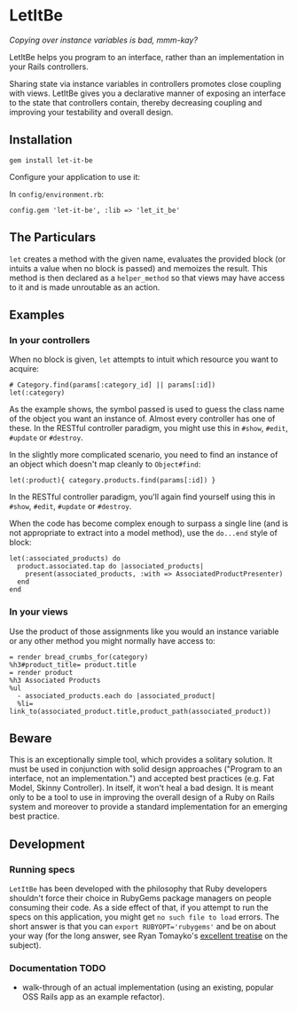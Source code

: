 LetItBe
=======

_Copying over instance variables is bad, mmm-kay?_

LetItBe helps you program to an interface, rather than an implementation in
your Rails controllers.

Sharing state via instance variables in controllers promotes close coupling with
views. LetItBe gives you a declarative manner of exposing an interface to the
state that controllers contain, thereby decreasing coupling and improving your
testability and overall design.

Installation
------------

    gem install let-it-be

Configure your application to use it:

In `config/environment.rb`:

    config.gem 'let-it-be', :lib => 'let_it_be'

The Particulars
---------------

`let` creates a method with the given name, evaluates the provided block (or
intuits a value when no block is passed) and memoizes the result. This method is
then declared as a `helper_method` so that views may have access to it and is
made unroutable as an action.

Examples
--------

### In your controllers

When no block is given, `let` attempts to intuit which resource you want to
acquire:

    # Category.find(params[:category_id] || params[:id])
    let(:category)

As the example shows, the symbol passed is used to guess the class name of the
object you want an instance of. Almost every controller has one of these. In the
RESTful controller paradigm, you might use this in `#show`, `#edit`, `#update`
or `#destroy`.

In the slightly more complicated scenario, you need to find an instance of an
object which doesn't map cleanly to `Object#find`:

    let(:product){ category.products.find(params[:id]) }

In the RESTful controller paradigm, you'll again find yourself using this in
`#show`, `#edit`, `#update` or `#destroy`.

When the code has become complex enough to surpass a single line (and is not
appropriate to extract into a model method), use the `do...end` style of block:

    let(:associated_products) do
      product.associated.tap do |associated_products|
        present(associated_products, :with => AssociatedProductPresenter)
      end
    end

### In your views

Use the product of those assignments like you would an instance variable or any
other method you might normally have access to:

    = render bread_crumbs_for(category)
    %h3#product_title= product.title
    = render product
    %h3 Associated Products
    %ul
      - associated_products.each do |associated_product|
      %li= link_to(associated_product.title,product_path(associated_product))

Beware
------

This is an exceptionally simple tool, which provides a solitary solution. It
must be used in conjunction with solid design approaches ("Program to an
interface, not an implementation.") and accepted best practices (e.g. Fat Model,
Skinny Controller). In itself, it won't heal a bad design. It is meant only to
be a tool to use in improving the overall design of a Ruby on Rails system and
moreover to provide a standard implementation for an emerging best practice.

Development
-----------

### Running specs

`LetItBe` has been developed with the philosophy that Ruby developers shouldn't
force their choice in RubyGems package managers on people consuming their code.
As a side effect of that, if you attempt to run the specs on this application,
you might get `no such file to load` errors.  The short answer is that you can
`export RUBYOPT='rubygems'` and be on about your way (for the long answer, see
Ryan Tomayko's [excellent
treatise](http://tomayko.com/writings/require-rubygems-antipattern) on the
subject).

### Documentation TODO

* walk-through of an actual implementation (using an existing, popular OSS Rails
app as an example refactor).
